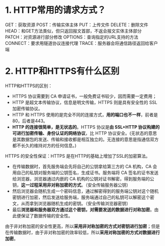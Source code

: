 # 1. HTTP常用的请求方式？
GET：获取资源
POST：传输实体主体
PUT：上传文件
DELETE：删除文件
HEAD：和GET方法类似，但只返回报文首部，不返会报文实体主体部分
PATCH：对资源进行部分修改
OPTIONS：查询指定的URL支持的方法
CONNECT：要求用隧道协议连接代理
TRACE：服务器会将通信路径返回给客户端

# 2. HTTP和HTTPS有什么区别
HTTP和HTTPS的区别：
- HTTPS 协议需要到 CA 申请证书，一般免费证书较少，因而需要一定费用；
- HTTP 是超文本传输协议，信息是明文传输，HTTPS 则是具有安全性的 SSL 加密传输协议。
- HTTP 和 HTTPS 使用的是完全不同的连接方式，**用的端口也不一样**，前者是80，后者是443。
- **HTTP 的连接很简单，是无状态的**。HTTPS 协议是**由 SSL+HTTP 协议构建的可进行加密传输、身份认证的网络协议**，比 HTTP 协议安全。(无状态的意思是其数据包的发送、传输和接收都是相互独立的。无连接的意思是指通信双方都不长久的维持对方的任何信息。)

HTTPS 的安全性保证：HTTPS 是在HTTP的基础上增加了SSL的加密算法。
- 在传输数据时，首先服务端会先将自己的公钥拿给第三方的 CA 机构，CA 会用自己的私钥对服务端的公钥签名，生成证书。服务端将 CA 签名的证书发送给浏览器，浏览器通过内嵌的 CA 机构的公钥对证书解密，得到服务端的公钥，**这一过程采用非对称加密的方式**。（安全传输服务器公钥）
- 然后浏览器会随机生成一个密码信息，通过解密得到的服务端公钥对这个随机密钥进行加密，然后发送给服务端，服务端通过自己的私钥可以解密这个密文，从而拿到浏览器随机生成的密钥。（安全传输浏览器密钥）
- 最后**浏览器和服务器双方通过这个密钥，对需要发送的数据进行对称加密**。由此便保证了数据传输的安全性。

由于非对称加密的安全性更高，所以**采用非对称加密的方式对密钥进行加密**；但是在传输数据时，由于非对称加密的效率较低，所以**采用对称加密的方式对数据进行加密**。
 